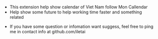 * This extension help show calendar of Viet Nam follow Mon Callendar
* Help show some future to help working time faster and something related

- If you have some question or infomation want suggess, feel free to ping me in contact info at github.com/iletai


